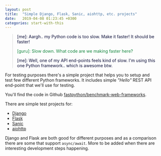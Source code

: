 ```yaml
---
layout: post
title:  "Simple Django, Flask, Sanic, aiohttp, etc. projects"
date:   2019-04-08 01:23:45 +0300
categories: start-with-this
---
```


>
> <span style="color: #0e103a;"> \[me\]: Aargh.. my Python code is too slow. Make it faster! It should be faster! </span>
> 
> <span style="color: #15873f;"> \[guru\]: Slow down. What code are we making faster here? </span>
> 
> <span style="color: #0e103a;"> \[me\]: Well, one of my API end-points feels kind of slow. I'm using this one Python framework.. which is awesome btw. </span>
>

For testing purposes there's a simple project that helps you to setup and test few different Python frameworks. It includes simple _"Hello"_ REST API end-point that we'll use for testing.

You'll find the code in Github [fastpython/benchmark-web-frameworks](https://github.com/fastpython/benchmark-web-frameworks).

There are simple test projects for:

- [Django](https://github.com/django/django)
- [Flask](https://github.com/pallets/flask)
- [Sanic](https://github.com/huge-success/sanic)
- [aiohttp](https://github.com/aio-libs/aiohttp)

Django and Flask are both good for different purposes and as a comparison there are some that support `async/await`. More to be added when there are interesting development steps happening. 
